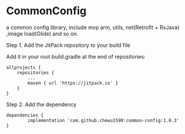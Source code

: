 # CommonConfig
a common config library, include mvp arm, utils, net(Retrofit + RxJava) ,image load(Glide) and so on. 

Step 1. Add the JitPack repository to your build file

Add it in your root build.gradle at the end of repositories:

	allprojects {
		repositories {
			...
			maven { url 'https://jitpack.io' }
		}
	}
Step 2. Add the dependency

	dependencies {
	        implementation 'com.github.chewu1590:common-config:1.0.3'
	}
